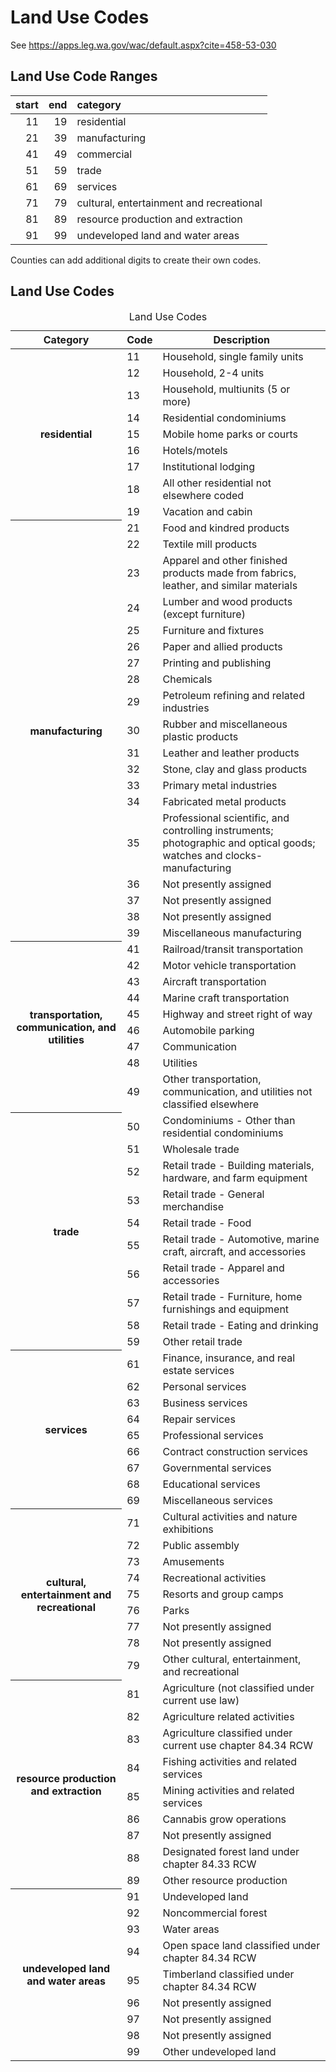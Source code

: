 # Land Use Codes

See <https://apps.leg.wa.gov/wac/default.aspx?cite=458-53-030>

## Land Use Code Ranges

| start | end | category                                 |
| ----: | --: | :--------------------------------------- |
|    11 |  19 | residential                              |
|    21 |  39 | manufacturing                            |
|    41 |  49 | commercial                               |
|    51 |  59 | trade                                    |
|    61 |  69 | services                                 |
|    71 |  79 | cultural, entertainment and recreational |
|    81 |  89 | resource production and extraction       |
|    91 |  99 | undeveloped land and water areas         |

Counties can add additional digits to create their own codes.

<!-- markdownlint-disable no-inline-html no-duplicate-heading -->

## Land Use Codes

<table>
<caption>Land Use Codes</caption>
    <thead>
        <tr>
            <th>Category</th>
            <th>Code</th>
            <th>Description</th>
        </tr>
    </thead>
    <tbody>
        <tr>
            <th rowspan="9">residential</th>
            <td>11</td>
            <td>Household, single family units</td>
        </tr>
        <tr>
            <td>12</td>
            <td>Household, 2-4 units</td>
        </tr>
        <tr>
            <td>13</td>
            <td>Household, multiunits (5 or more)</td>
        </tr>
        <tr>
            <td>14</td>
            <td>Residential condominiums</td>
        </tr>
        <tr>
            <td>15</td>
            <td>Mobile home parks or courts</td>
        </tr>
        <tr>
            <td>16</td>
            <td>Hotels/motels</td>
        </tr>
        <tr>
            <td>17</td>
            <td>Institutional lodging</td>
        </tr>
        <tr>
            <td>18</td>
            <td>All other residential not elsewhere coded</td>
        </tr>
        <tr>
            <td>19</td>
            <td>Vacation and cabin</td>
        </tr>
        <tr>
            <th rowspan="19">manufacturing</th>
            <td>21</td>
            <td>Food and kindred products</td>
        </tr>
        <tr>
            <td>22</td>
            <td>Textile mill products</td>
        </tr>
        <tr>
            <td>23</td>
            <td>Apparel and other finished products made from fabrics, leather, and similar materials</td>
        </tr>
        <tr>
            <td>24</td>
            <td>Lumber and wood products (except furniture)</td>
        </tr>
        <tr>
            <td>25</td>
            <td>Furniture and fixtures</td>
        </tr>
        <tr>
            <td>26</td>
            <td>Paper and allied products</td>
        </tr>
        <tr>
            <td>27</td>
            <td>Printing and publishing</td>
        </tr>
        <tr>
            <td>28</td>
            <td>Chemicals</td>
        </tr>
        <tr>
            <td>29</td>
            <td>Petroleum refining and related industries</td>
        </tr>
        <tr>
            <td>30</td>
            <td>Rubber and miscellaneous plastic products</td>
        </tr>
        <tr>
            <td>31</td>
            <td>Leather and leather products</td>
        </tr>
        <tr>
            <td>32</td>
            <td>Stone, clay and glass products</td>
        </tr>
        <tr>
            <td>33</td>
            <td>Primary metal industries</td>
        </tr>
        <tr>
            <td>34</td>
            <td>Fabricated metal products</td>
        </tr>
        <tr>
            <td>35</td>
            <td>Professional scientific, and controlling instruments; photographic and optical goods; watches and
                clocks-manufacturing</td>
        </tr>
        <tr>
            <td>36</td>
            <td>Not presently assigned</td>
        </tr>
        <tr>
            <td>37</td>
            <td>Not presently assigned</td>
        </tr>
        <tr>
            <td>38</td>
            <td>Not presently assigned</td>
        </tr>
        <tr>
            <td>39</td>
            <td>Miscellaneous manufacturing</td>
        </tr>
        <tr>
            <th rowspan="9">transportation, communication, and utilities</th>
            <td>41</td>
            <td>Railroad/transit transportation</td>
        </tr>
        <tr>
            <td>42</td>
            <td>Motor vehicle transportation</td>
        </tr>
        <tr>
            <td>43</td>
            <td>Aircraft transportation</td>
        </tr>
        <tr>
            <td>44</td>
            <td>Marine craft transportation</td>
        </tr>
        <tr>
            <td>45</td>
            <td>Highway and street right of way</td>
        </tr>
        <tr>
            <td>46</td>
            <td>Automobile parking</td>
        </tr>
        <tr>
            <td>47</td>
            <td>Communication</td>
        </tr>
        <tr>
            <td>48</td>
            <td>Utilities</td>
        </tr>
        <tr>
            <td>49</td>
            <td>Other transportation, communication, and utilities not classified elsewhere</td>
        </tr>
        <tr>
            <th rowspan="10">trade</th>
            <td>50</td>
            <td>Condominiums - Other than residential condominiums</td>
        </tr>
        <tr>
            <td>51</td>
            <td>Wholesale trade</td>
        </tr>
        <tr>
            <td>52</td>
            <td>Retail trade - Building materials, hardware, and farm equipment</td>
        </tr>
        <tr>
            <td>53</td>
            <td>Retail trade - General merchandise</td>
        </tr>
        <tr>
            <td>54</td>
            <td>Retail trade - Food</td>
        </tr>
        <tr>
            <td>55</td>
            <td>Retail trade - Automotive, marine craft, aircraft, and accessories</td>
        </tr>
        <tr>
            <td>56</td>
            <td>Retail trade - Apparel and accessories</td>
        </tr>
        <tr>
            <td>57</td>
            <td>Retail trade - Furniture, home furnishings and equipment</td>
        </tr>
        <tr>
            <td>58</td>
            <td>Retail trade - Eating and drinking</td>
        </tr>
        <tr>
            <td>59</td>
            <td>Other retail trade</td>
        </tr>
        <tr>
            <th rowspan="9">services</th>
            <td>61</td>
            <td>Finance, insurance, and real estate services</td>
        </tr>
        <tr>
            <td>62</td>
            <td>Personal services</td>
        </tr>
        <tr>
            <td>63</td>
            <td>Business services</td>
        </tr>
        <tr>
            <td>64</td>
            <td>Repair services</td>
        </tr>
        <tr>
            <td>65</td>
            <td>Professional services</td>
        </tr>
        <tr>
            <td>66</td>
            <td>Contract construction services</td>
        </tr>
        <tr>
            <td>67</td>
            <td>Governmental services</td>
        </tr>
        <tr>
            <td>68</td>
            <td>Educational services</td>
        </tr>
        <tr>
            <td>69</td>
            <td>Miscellaneous services</td>
        </tr>
        <tr>
            <th rowspan="9">cultural, entertainment and recreational</th>
            <td>71</td>
            <td>Cultural activities and nature exhibitions</td>
        </tr>
        <tr>
            <td>72</td>
            <td>Public assembly</td>
        </tr>
        <tr>
            <td>73</td>
            <td>Amusements</td>
        </tr>
        <tr>
            <td>74</td>
            <td>Recreational activities</td>
        </tr>
        <tr>
            <td>75</td>
            <td>Resorts and group camps</td>
        </tr>
        <tr>
            <td>76</td>
            <td>Parks</td>
        </tr>
        <tr>
            <td>77</td>
            <td>Not presently assigned</td>
        </tr>
        <tr>
            <td>78</td>
            <td>Not presently assigned</td>
        </tr>
        <tr>
            <td>79</td>
            <td>Other cultural, entertainment, and recreational</td>
        </tr>
        <tr>
            <th rowspan="9">resource production and extraction</th>
            <td>81</td>
            <td>Agriculture (not classified under current use law)</td>
        </tr>
        <tr>
            <td>82</td>
            <td>Agriculture related activities</td>
        </tr>
        <tr>
            <td>83</td>
            <td>Agriculture classified under current use chapter 84.34 RCW</td>
        </tr>
        <tr>
            <td>84</td>
            <td>Fishing activities and related services</td>
        </tr>
        <tr>
            <td>85</td>
            <td>Mining activities and related services</td>
        </tr>
        <tr>
            <td>86</td>
            <td>Cannabis grow operations</td>
        </tr>
        <tr>
            <td>87</td>
            <td>Not presently assigned</td>
        </tr>
        <tr>
            <td>88</td>
            <td>Designated forest land under chapter 84.33 RCW</td>
        </tr>
        <tr>
            <td>89</td>
            <td>Other resource production</td>
        </tr>
        <tr>
            <th rowspan="9">undeveloped land and water areas</th>
            <td>91</td>
            <td>Undeveloped land</td>
        </tr>
        <tr>
            <td>92</td>
            <td>Noncommercial forest</td>
        </tr>
        <tr>
            <td>93</td>
            <td>Water areas</td>
        </tr>
        <tr>
            <td>94</td>
            <td>Open space land classified under chapter 84.34 RCW</td>
        </tr>
        <tr>
            <td>95</td>
            <td>Timberland classified under chapter 84.34 RCW</td>
        </tr>
        <tr>
            <td>96</td>
            <td>Not presently assigned</td>
        </tr>
        <tr>
            <td>97</td>
            <td>Not presently assigned</td>
        </tr>
        <tr>
            <td>98</td>
            <td>Not presently assigned</td>
        </tr>
        <tr>
            <td>99</td>
            <td>Other undeveloped land</td>
        </tr>
    </tbody>
</table>

<!-- markdownlint-enable no-inline-html no-duplicate-heading -->
